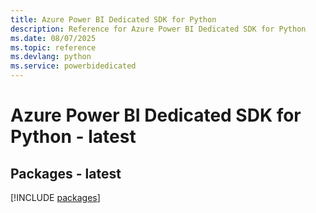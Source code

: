 ```yaml
---
title: Azure Power BI Dedicated SDK for Python
description: Reference for Azure Power BI Dedicated SDK for Python
ms.date: 08/07/2025
ms.topic: reference
ms.devlang: python
ms.service: powerbidedicated
---
```

# Azure Power BI Dedicated SDK for Python - latest
## Packages - latest
[!INCLUDE [packages](power-bi-dedicated-index.md)]